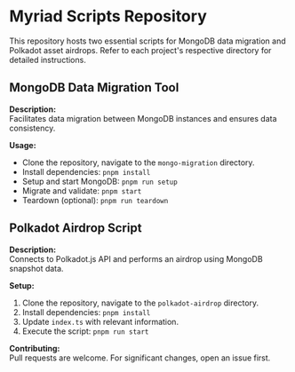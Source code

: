 # Myriad Scripts Repository

This repository hosts two essential scripts for MongoDB data migration and Polkadot asset airdrops. Refer to each project's respective directory for detailed instructions.

## MongoDB Data Migration Tool

**Description:**  
Facilitates data migration between MongoDB instances and ensures data consistency.

**Usage:**  
- Clone the repository, navigate to the `mongo-migration` directory.
- Install dependencies: `pnpm install`
- Setup and start MongoDB: `pnpm run setup`
- Migrate and validate: `pnpm start`
- Teardown (optional): `pnpm run teardown`

## Polkadot Airdrop Script

**Description:**  
Connects to Polkadot.js API and performs an airdrop using MongoDB snapshot data.

**Setup:**  
1. Clone the repository, navigate to the `polkadot-airdrop` directory.
2. Install dependencies: `pnpm install`
3. Update `index.ts` with relevant information.
4. Execute the script: `pnpm run start`

**Contributing:**  
Pull requests are welcome. For significant changes, open an issue first.
